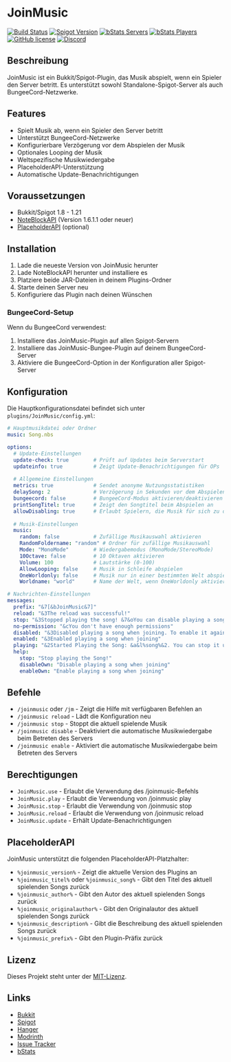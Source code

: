 # JoinMusic

[![Build Status](https://github.com/T0biii/JoinMusic/workflows/Java%20CI/badge.svg)](https://github.com/T0biii/JoinMusic/actions)
[![Spigot Version](https://img.shields.io/badge/Spigot-1.8--1.21-orange.svg)](https://www.spigotmc.org/resources/joinmusic.83541/)
[![bStats Servers](https://img.shields.io/bstats/servers/6447)](https://bstats.org/plugin/bukkit/JoinMusic/6447)
[![bStats Players](https://img.shields.io/bstats/players/6447)](https://bstats.org/plugin/bukkit/JoinMusik)
[![GitHub license](https://img.shields.io/github/license/T0biii/JoinMusic)](https://github.com/T0biii/JoinMusic/blob/master/LICENSE)
[![Discord](https://img.shields.io/badge/Discord-7289DA?style=for-the-badge&logo=discord&logoColor=white)](https://discord.gg/qKskYDBAMW)
## Beschreibung
JoinMusic ist ein Bukkit/Spigot-Plugin, das Musik abspielt, wenn ein Spieler den Server betritt. Es unterstützt sowohl Standalone-Spigot-Server als auch BungeeCord-Netzwerke.

## Features
- Spielt Musik ab, wenn ein Spieler den Server betritt
- Unterstützt BungeeCord-Netzwerke
- Konfigurierbare Verzögerung vor dem Abspielen der Musik
- Optionales Looping der Musik
- Weltspezifische Musikwiedergabe
- PlaceholderAPI-Unterstützung
- Automatische Update-Benachrichtigungen

## Voraussetzungen
- Bukkit/Spigot 1.8 - 1.21
- [NoteBlockAPI](https://www.spigotmc.org/resources/noteblockapi.19287/) (Version 1.6.1.1 oder neuer)
- [PlaceholderAPI](https://www.spigotmc.org/resources/placeholderapi.6245/) (optional)

## Installation
1. Lade die neueste Version von JoinMusic herunter
2. Lade NoteBlockAPI herunter und installiere es
3. Platziere beide JAR-Dateien in deinem Plugins-Ordner
4. Starte deinen Server neu
5. Konfiguriere das Plugin nach deinen Wünschen

### BungeeCord-Setup
Wenn du BungeeCord verwendest:
1. Installiere das JoinMusic-Plugin auf allen Spigot-Servern
2. Installiere das JoinMusic-Bungee-Plugin auf deinem BungeeCord-Server
3. Aktiviere die BungeeCord-Option in der Konfiguration aller Spigot-Server

## Konfiguration
Die Hauptkonfigurationsdatei befindet sich unter `plugins/JoinMusic/config.yml`:

```yaml
# Hauptmusikdatei oder Ordner
music: Song.nbs

options:
  # Update-Einstellungen
  update-check: true        # Prüft auf Updates beim Serverstart
  updateinfo: true          # Zeigt Update-Benachrichtigungen für OPs
  
  # Allgemeine Einstellungen
  metrics: true             # Sendet anonyme Nutzungsstatistiken
  delaySong: 2              # Verzögerung in Sekunden vor dem Abspielen
  bungeecord: false         # BungeeCord-Modus aktivieren/deaktivieren
  printSongTitel: true      # Zeigt den Songtitel beim Abspielen an
  allowDisabling: true      # Erlaubt Spielern, die Musik für sich zu deaktivieren
  
  # Musik-Einstellungen
  music:
    random: false           # Zufällige Musikauswahl aktivieren
    RandomFoldername: "random" # Ordner für zufällige Musikauswahl
    Mode: "MonoMode"        # Wiedergabemodus (MonoMode/StereoMode)
    10Octave: false         # 10 Oktaven aktivieren
    Volume: 100             # Lautstärke (0-100)
    AllowLooping: false     # Musik in Schleife abspielen
    OneWorldonly: false     # Musik nur in einer bestimmten Welt abspielen
    Worldname: "world"      # Name der Welt, wenn OneWorldonly aktiviert ist

# Nachrichten-Einstellungen
messages:
  prefix: "&7[&bJoinMusic&7]"
  reload: "&3The reload was successful!"
  stop: "&3Stopped playing the song! &7&oYou can disable playing a song on join with &b&o/jm disable"
  no-permission: "&cYou don't have enough permissions"
  disabled: "&3Disabled playing a song when joining. To enable it again, use &b/jm enable"
  enabled: "&3Enabled playing a song when joining"
  playing: "&2Started Playing the Song: &a&l%song%&2. You can stop it using &a/jm stop"
  help:
    stop: "Stop playing the Song!"
    disableOwn: "Disable playing a song when joining"
    enableOwn: "Enable playing a song when joining"
```

## Befehle
- `/joinmusic` oder `/jm` - Zeigt die Hilfe mit verfügbaren Befehlen an
- `/joinmusic reload` - Lädt die Konfiguration neu
- `/joinmusic stop` - Stoppt die aktuell spielende Musik
- `/joinmusic disable` - Deaktiviert die automatische Musikwiedergabe beim Betreten des Servers
- `/joinmusic enable` - Aktiviert die automatische Musikwiedergabe beim Betreten des Servers

## Berechtigungen
- `JoinMusic.use` - Erlaubt die Verwendung des /joinmusic-Befehls
- `JoinMusic.play` - Erlaubt die Verwendung von /joinmusic play
- `JoinMusic.stop` - Erlaubt die Verwendung von /joinmusic stop
- `JoinMusic.reload` - Erlaubt die Verwendung von /joinmusic reload
- `JoinMusic.update` - Erhält Update-Benachrichtigungen

## PlaceholderAPI
JoinMusic unterstützt die folgenden PlaceholderAPI-Platzhalter:
- `%joinmusic_version%` - Zeigt die aktuelle Version des Plugins an
- `%joinmusic_titel%` oder `%joinmusic_song%` - Gibt den Titel des aktuell spielenden Songs zurück
- `%joinmusic_author%` - Gibt den Autor des aktuell spielenden Songs zurück
- `%joinmusic_originalauthor%` - Gibt den Originalautor des aktuell spielenden Songs zurück
- `%joinmusic_description%` - Gibt die Beschreibung des aktuell spielenden Songs zurück
- `%joinmusic_prefix%` - Gibt den Plugin-Präfix zurück

## Lizenz
Dieses Projekt steht unter der [MIT-Lizenz](LICENSE).

## Links
- [Bukkit](https://dev.bukkit.org/projects/joinmusik)
- [Spigot](https://www.spigotmc.org/resources/joinmusic.83541/)
- [Hanger](https://hangar.papermc.io/T0biii/JoinMusic)
- [Modrinth](https://modrinth.com/plugin/joinmusic)
- [Issue Tracker](https://github.com/T0biii/JoinMusic/issues)
- [bStats](https://bstats.org/plugin/bukkit/JoinMusic/6447)
